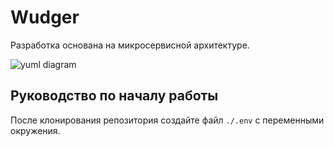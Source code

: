 # Wudger

Разработка основана на микросервисной архитектуре.

![yuml diagram](http://yuml.me/diagram/scruffy;dir:LR/class/[Nginx]<->[Web{bg:yellowgreen}],[Nginx]<->[Cdn],[Web]<->[Database],[Web]<->[Dth{bg:lightsteelblue}],[Web]<->[Cdn],[Aggregator{bg:rosybrown}]<->[Database],[Ftp]<->[Cdn])

## Руководство по началу работы

После клонирования репозитория создайте файл `./.env` с переменными окружения.

<!-- | Имя | Описание |
|-----|----------|
| `Database_URL` | Параметры установки соединения с базой данных `Database` |
| `Database_ROOT_USERNAME` | Создает нового пользователя и получает роль `root` |
| `Database_ROOT_PASSWORD` | Уставливает пароль `root` пользователя | -->
